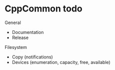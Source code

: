 # CppCommon todo

General
  * Documentation
  * Release

Filesystem
  * Copy (notifications)
  * Devices (enumeration, capacity, free, available)
